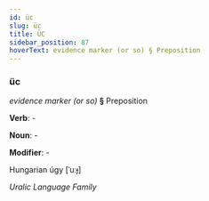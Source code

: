 ```yaml
---
id: üc
slug: üc
title: ÜC
sidebar_position: 87
hoverText: evidence marker (or so) § Preposition
---
```


### üc

*evidence marker (or so)* **§** Preposition

**Verb**: -

**Noun**: -

**Modifier**: -

Hungarian úgy [ˈuːɟ]

*Uralic Language Family*